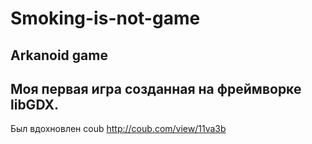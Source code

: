 # Smoking-is-not-game
Arkanoid game
---
Моя первая игра созданная на фреймворке libGDX.
---
Был вдохновлен coub <http://coub.com/view/11va3b>

